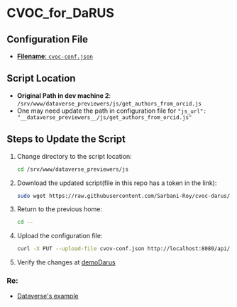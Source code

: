# CVOC_for_DaRUS

## Configuration File
- [**Filename**: `cvoc-conf.json`](https://github.tik.uni-stuttgart.de/fokus/CVOC_for_DaRUS/blob/main/ORCID-Vocab/cvoc-conf.json)

## Script Location
- **Original Path in dev machine 2**: `/srv/www/dataverse_previewers/js/get_authors_from_orcid.js`
- One may need update the path in configuration file for `"js_url": "__dataverse_previewers__/js/get_authors_from_orcid.js"` 

## Steps to Update the Script

1. Change directory to the script location:
    ```sh
    cd /srv/www/dataverse_previewers/js
    ```

2. Download the updated script(file in this repo has a token in the link):
    ```sh
    sudo wget https://raw.githubusercontent.com/Sarbani-Roy/cvoc-darus/main/ORCID-Vocab/update_config/get_authors_orcid.js
    ```

3. Return to the previous home:
    ```sh
    cd --
    ```

4. Upload the configuration file:
    ```sh
    curl -X PUT --upload-file cvov-conf.json http://localhost:8080/api/admin/settings/:CVocConf
    ```

5. Verify the changes at [demoDarus](https://nfldevdataverse2.rus.uni-stuttgart.de/)

### Re: 
- [Dataverse's example](https://github.com/gdcc/dataverse-external-vocab-support)
